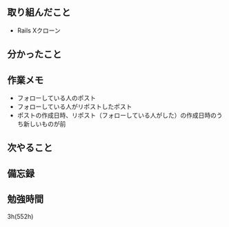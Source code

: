 ## 取り組んだこと
- Rails Xクローン

## 分かったこと

## 作業メモ
- フォローしている人のポスト
- フォローしている人がリポストしたポスト
- ポストの作成日時、リポスト（フォローしている人がした）の作成日時のうち新しいものが前
## 次やること

## 備忘録

## 勉強時間
3h(552h)